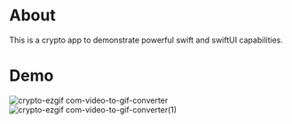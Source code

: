 # About
This is a crypto app to demonstrate powerful swift and swiftUI capabilities. 

# Demo

![crypto-ezgif com-video-to-gif-converter](https://github.com/rtuttleGit/SwiftUICrypto/assets/14857028/4acea5ec-94e1-4945-8f57-e3e3f8d07487)
![crypto-ezgif com-video-to-gif-converter(1)](https://github.com/rtuttleGit/SwiftUICrypto/assets/14857028/c4988150-9cd2-4404-a575-37d3968c2961)
